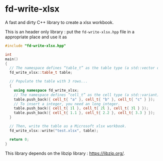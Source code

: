 # fd-write-xlsx
A fast and dirty C++ library to create a xlsx workbook.

This is an header only library : put the `fd-write-xlsx.hpp` file in a appropriate place and use it as
```C++
#include "fd-write-xlsx.hpp"

int
main()
{
  // The namespace defines “table_t” as the table type (a std::vector of std::vector).
  fd_write_xlsx::table_t table;

  // Populate the table with 3 rows...
  {
    using namespace fd_write_xlsx;
    // The namespace defines “cell_t” as the cell type (a std::variant).
    table.push_back({ cell_t{ "a" }, cell_t{ "b" }, cell_t{ "c" } });
    // To insert a integer, you need an long integer.
    table.push_back({ cell_t{ 1l }, cell_t{ 2l }, cell_t{ 3l } });
    table.push_back({ cell_t{ 1.1 }, cell_t{ 2.2 }, cell_t{ 3.3 } });
  }

  // Then, write the table as a Microsoft xlsx workbook.
  fd_write_xlsx::write("test.xlsx", table);

  return 0;
}
```

This library depends on the libzip library : https://libzip.org/.
